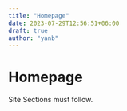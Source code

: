 ```yaml
---
title: "Homepage"
date: 2023-07-29T12:56:51+06:00
draft: true
author: "yanb"
---
```


# Homepage

Site Sections must follow.
